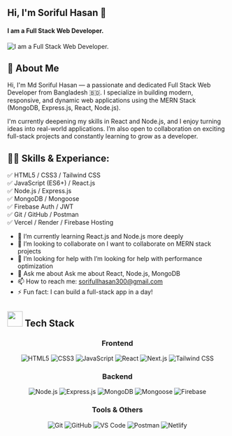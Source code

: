 ## Hi, I'm Soriful Hasan 👋
#### I am a Full Stack Web Developer.
![I am a Full Stack Web Developer.](https://i.ibb.co/ycvqCFCm/Black-and-Yellow-Web-Developer-Linked-In-Banner.png)

## 🚀 About Me
Hi, I'm Md Soriful Hasan — a passionate and dedicated Full Stack Web Developer from Bangladesh 🇧🇩.
I specialize in building modern, responsive, and dynamic web applications using the MERN Stack (MongoDB, Express.js, React, Node.js).

I'm currently deepening my skills in React and Node.js, and I enjoy turning ideas into real-world applications. I’m also open to collaboration on exciting full-stack projects and constantly learning to grow as a developer.

## 👨‍💻 Skills & Experiance: 
✅ HTML5 / CSS3 / Tailwind CSS <br>
✅ JavaScript (ES6+) / React.js <br>
✅ Node.js / Express.js <br>
✅ MongoDB / Mongoose <br>
✅ Firebase Auth / JWT <br>
✅ Git / GitHub / Postman <br>
✅ Vercel / Render / Firebase Hosting <br>




- 🌱 I’m currently learning React.js and Node.js more deeply 
- 👯 I’m looking to collaborate on  I want to collaborate on MERN stack projects 
- 🤔 I’m looking for help with I’m looking for help with performance optimization 
- 💬 Ask me about  Ask me about React, Node.js, MongoDB 
- 📫 How to reach me:  sorifullhasan300@gmail.com 
- ⚡ Fun fact: I can build a full-stack app in a day! 



## <img src="https://user-images.githubusercontent.com/74038190/212257454-16e3712e-945a-4ca2-b238-408ad0bf87e6.gif" width="35"> Tech Stack

<div align="center">

### Frontend
![HTML5](https://img.shields.io/badge/HTML5-E34F26?style=for-the-badge&logo=html5&logoColor=white)
![CSS3](https://img.shields.io/badge/CSS3-1572B6?style=for-the-badge&logo=css3&logoColor=white)
![JavaScript](https://img.shields.io/badge/JavaScript-F7DF1E?style=for-the-badge&logo=javascript&logoColor=black)
![React](https://img.shields.io/badge/React-20232A?style=for-the-badge&logo=react&logoColor=61DAFB)
![Next.js](https://img.shields.io/badge/Next.js-000000?style=for-the-badge&logo=nextdotjs&logoColor=white)
![Tailwind CSS](https://img.shields.io/badge/Tailwind_CSS-38B2AC?style=for-the-badge&logo=tailwind-css&logoColor=white)

### Backend
![Node.js](https://img.shields.io/badge/Node.js-43853D?style=for-the-badge&logo=node.js&logoColor=white)
![Express.js](https://img.shields.io/badge/Express.js-404D59?style=for-the-badge&logo=express&logoColor=white)
![MongoDB](https://img.shields.io/badge/MongoDB-4EA94B?style=for-the-badge&logo=mongodb&logoColor=white)
![Mongoose](https://img.shields.io/badge/Mongoose-880000?style=for-the-badge&logo=mongoose&logoColor=white)
![Firebase](https://img.shields.io/badge/Firebase-039BE5?style=for-the-badge&logo=firebase&logoColor=white)

### Tools & Others
![Git](https://img.shields.io/badge/Git-F05032?style=for-the-badge&logo=git&logoColor=white)
![GitHub](https://img.shields.io/badge/GitHub-100000?style=for-the-badge&logo=github&logoColor=white)
![VS Code](https://img.shields.io/badge/VS_Code-007ACC?style=for-the-badge&logo=visual-studio-code&logoColor=white)
![Postman](https://img.shields.io/badge/Postman-FF6C37?style=for-the-badge&logo=postman&logoColor=white)
![Netlify](https://img.shields.io/badge/Netlify-00C7B7?style=for-the-badge&logo=netlify&logoColor=white)

</div>




 


